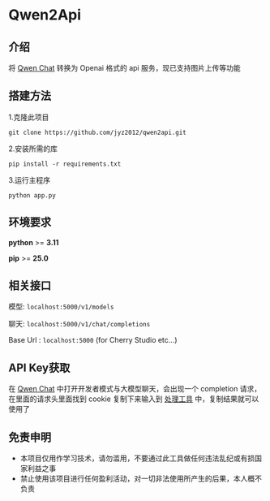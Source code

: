 # Qwen2Api

## 介绍

将 [Qwen Chat](https://chat.qwen.ai) 转换为 Openai 格式的 api 服务，现已支持图片上传等功能

## 搭建方法

1.克隆此项目

`git clone https://github.com/jyz2012/qwen2api.git`

2.安装所需的库

`pip install -r requirements.txt`

3.运行主程序

`python app.py`

## 环境要求

**python** >= **3.11**

**pip** >= **25.0**

## 相关接口

模型:   `localhost:5000/v1/models`

聊天:   `localhost:5000/v1/chat/completions`

Base Url :  `localhost:5000` (for Cherry Studio etc...)

## API Key获取

在 [Qwen Chat](https://chat.qwen.ai) 中打开开发者模式与大模型聊天，会出现一个 completion 请求，在里面的请求头里面找到 cookie 复制下来输入到 [处理工具](https://jyz2012.github.io/kukitky/) 中，复制结果就可以使用了

## 免责申明

+ 本项目仅用作学习技术，请勿滥用，不要通过此工具做任何违法乱纪或有损国家利益之事
+ 禁止使用该项目进行任何盈利活动，对一切非法使用所产生的后果，本人概不负责
